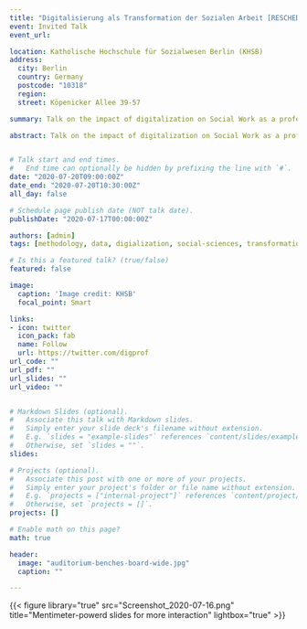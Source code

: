 ```yaml
---
title: "Digitalisierung als Transformation der Sozialen Arbeit [RESCHEDULED]"
event: Invited Talk
event_url: 

location: Katholische Hochschule für Sozialwesen Berlin (KHSB)
address:
  city: Berlin
  country: Germany
  postcode: "10318"
  region:
  street: Köpenicker Allee 39-57

summary: Talk on the impact of digitalization on Social Work as a profession and the implications for Social Work education.

abstract: Talk on the impact of digitalization on Social Work as a profession and the implications for Social Work education.


# Talk start and end times.
#   End time can optionally be hidden by prefixing the line with `#`.
date: "2020-07-20T09:00:00Z"
date_end: "2020-07-20T10:30:00Z"
all_day: false

# Schedule page publish date (NOT talk date).
publishDate: "2020-07-17T00:00:00Z"

authors: [admin]
tags: [methodology, data, digialization, social-sciences, transformation, literacy, digital]

# Is this a featured talk? (true/false)
featured: false

image:
  caption: 'Image credit: KHSB'
  focal_point: Smart

links:
- icon: twitter
  icon_pack: fab
  name: Follow
  url: https://twitter.com/digprof
url_code: ""
url_pdf: ""
url_slides: ""
url_video: ""


# Markdown Slides (optional).
#   Associate this talk with Markdown slides.
#   Simply enter your slide deck's filename without extension.
#   E.g. `slides = "example-slides"` references `content/slides/example-slides.md`.
#   Otherwise, set `slides = ""`.
slides: 

# Projects (optional).
#   Associate this post with one or more of your projects.
#   Simply enter your project's folder or file name without extension.
#   E.g. `projects = ["internal-project"]` references `content/project/deep-learning/index.md`.
#   Otherwise, set `projects = []`.
projects: []

# Enable math on this page?
math: true

header:
  image: "auditorium-benches-board-wide.jpg"
  caption: ""

---
```


{{< figure library="true" src="Screenshot_2020-07-16.png" title="Mentimeter-powerd slides for more interaction" lightbox="true" >}}
